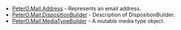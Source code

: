  * [PeterO.Mail.Address](PeterO.Mail.Address.md) - Represents an email address.
 * [PeterO.Mail.DispositionBuilder](PeterO.Mail.DispositionBuilder.md) - Description of DispositionBuilder.
 * [PeterO.Mail.MediaTypeBuilder](PeterO.Mail.MediaTypeBuilder.md) - A mutable media type object.
